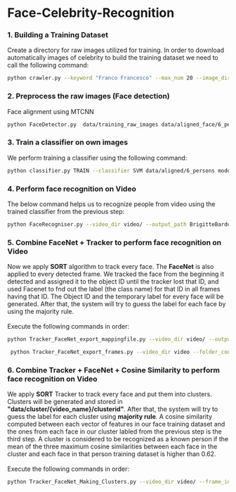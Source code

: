 # Face-Celebrity-Recognition
### 1. Building a Training Dataset
Create a directory for raw images utilized for training. In order to download automatically images of celebrity to build the training dataset we need to call the following command:
```sh
python crawler.py --keyword "Franco Francesco" --max_num 20 --image_dir data/img_for_training_gg/FrancoFrancesco
```
### 2. Preprocess the raw images (Face detection)
Face alignment using MTCNN
```sh
python FaceDetector.py  data/training_raw_images data/aligned_face/6_persons --image_size 182 --margin 44
```
### 3. Train a classifier on own images
We perform training a classifier using the following command:
```sh
python classifier.py TRAIN --classifier SVM data/aligned/6_persons model/20180402-114759.pb classifier/11_7_2019/svm_classifier_for_6_persons.pkl --batch_size 200
```
### 4. Perform face recognition on Video
The below command helps us to recognize people from video using the trained classifier from the previous step:
```sh
python FaceRecogniser.py --video_dir video/ --output_path BrigitteBardot_2.txt --model_path model/20180402-114759.pb --classifer_path classifier/11_7_2019/svm_classifier_for_6_persons.pkl --video_speedup 1 --folder_containing_frame data/BrigitteBardot_2
```
### 5. Combine FaceNet + Tracker to perform face recognition on Video
Now we apply **SORT** algorithm to track every face. The **FaceNet** is also applied to every detected frame. 
We tracked the face from the beginning it detected and assigned it to the object ID until the tracker lost that ID, and used Facenet to fnd out the label (the class name) for that ID in
all frames having that ID. The Object ID and the temporary label for every face will be generated. After that, the system will try to
guess the label for each face by using the majority rule.
</br>
</br>Execute the following commands in order:
```sh
python Tracker_FaceNet_export_mappingfile.py --video_dir video/ --output_path data/cluster/ --all_trackers_saved all_trackers_saved_BrigitteBardot_1.txt --obid_mapping_classnames obid_mapping_classnames_BrigitteBardot_1.txt --classifer_path classifier/11_7_2019/svm_classifier_for_6_persons.pkl --model_path model/20180402-114759.pb
```
```sh
 python Tracker_FaceNet_export_frames.py --video_dir video --folder_containing_frame data/BrigitteBardot --obid_mapping_classnames_file obid_mapping_classnames_BrigitteBardot_1.txt --output_path data/cluster --classifer_path classifier/11_7_2019/svm_classifier_for_6_persons.pkl --model_path model/20180402-114759.pb --final_output_name_frame_bounding_box BrigitteBardot_1.txt
```
### 6. Combine Tracker + FaceNet + Cosine Similarity to perform face recognition on Video
We apply **SORT** Tracker to track every face and put them into clusters. Clusters will be generated and stored in **"data/cluster/{video_name}/clusterid"**. After that, the system will try to guess the label for each cluster using **majority rule**. A cosine similarity computed between each vector of features in our face training dataset and the ones from each face in our cluster labled from the previous step is the third step. A cluster is considered to be recognized as a known person if the mean of the three maximum cosine similarities between each face in the cluster and each face in that person training dataset is higher than 0.62.
</br>
</br>Execute the following commands in order:
```sh
python Tracker_FaceNet_Making_Clusters.py --video_dir video/ --frame_interval 1 --threshold 0.7 --output_path data/cluster/ --classifer_path classifier/gg/svm_classifier_for_6_persons.pkl --model_path model/20180402-114759.pb --dominant_ratio 0.8 --merge_cluster 1
```
